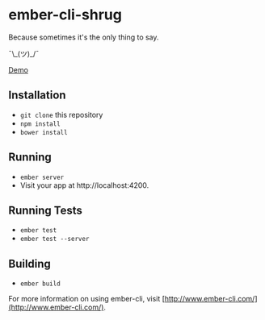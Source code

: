 # ember-cli-shrug

Because sometimes it's the only thing to say.

¯\\\_(ツ)\_/¯

[Demo](http://blimmer.github.io/ember-cli-shrug/)

## Installation

* `git clone` this repository
* `npm install`
* `bower install`

## Running

* `ember server`
* Visit your app at http://localhost:4200.

## Running Tests

* `ember test`
* `ember test --server`

## Building

* `ember build`

For more information on using ember-cli, visit [http://www.ember-cli.com/](http://www.ember-cli.com/).


